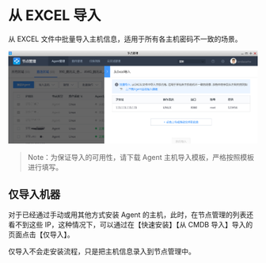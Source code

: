 # 从 EXCEL 导入

从 EXCEL 文件中批量导入主机信息，适用于所有各主机密码不一致的场景。


![405127](../assets/agent0/image-20190915215405127.png)

> Note：为保证导入的可用性，请下载 Agent 主机导入模板，严格按照模板进行填写。



## 仅导入机器

对于已经通过手动或用其他方式安装 Agent 的主机，此时，在节点管理的列表还看不到这些 IP，这种情况下，可以通过在【快速安装】【从 CMDB 导入】导入的页面点击【仅导入】。

仅导入不会走安装流程，只是把主机信息录入到节点管理中。
